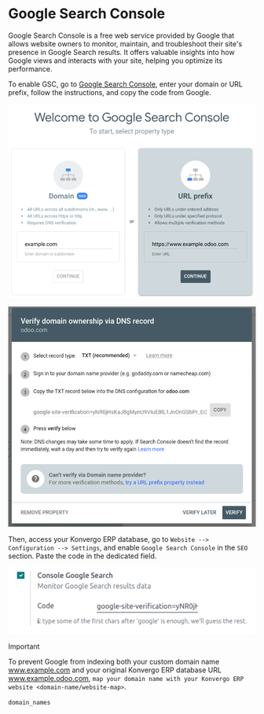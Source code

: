 # Google Search Console

Google Search Console is a free web service provided by Google that
allows website owners to monitor, maintain, and troubleshoot their
site's presence in Google Search results. It offers valuable insights
into how Google views and interacts with your site, helping you optimize
its performance.

To enable GSC, go to [Google Search
Console](https://search.google.com/search-console/welcome), enter your
domain or URL prefix, follow the instructions, and copy the code from
Google.

![Google Search Console domain or URL prefix](google_search_console/add-domain-or-url-prefix.png)

![Verify domain or URL prefix](google_search_console/verify.png)

Then, access your Konvergo ERP database, go to
`Website --> Configuration --> Settings`, and enable
`Google Search Console` in the `SEO` section. Paste the code in the
dedicated field.

![Website Settings pasting GSC code](google_search_console/paste-gsc-code-settings.png)

> [!IMPORTANT]
> To prevent Google from indexing both your custom domain name
> <span class="title-ref">www.example.com</span> and your original Konvergo ERP
> database URL <span class="title-ref">www.example.odoo.com</span>,
> `map your domain name with your Konvergo ERP website
> <domain-name/website-map>`.

<div class="seealso">

`domain_names`

</div>
